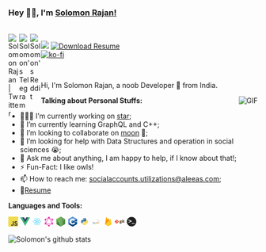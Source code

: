 ### Hey 👋🏽, I'm [Solomon Rajan!](https://solomonrajan.me) 

<br/>

<a href="https://twitter.com/iamsolomonrajan">
  <img align="left" alt="Solomon Rajan | Twitter" width="22px" src="https://cdn.jsdelivr.net/npm/simple-icons@v3/icons/twitter.svg" />
</a>
<a href="https://t.me/encrypteduser/">
  <img align="left" alt="Solomon's Telegram" width="22px" src="https://cdn.jsdelivr.net/npm/simple-icons@v3/icons/telegram.svg" />
</a>
<a href="https://www.reddit.com/user/solomonrajan/">
  <img align="left" alt="Solomon's Reddit" width="22px" src="https://cdn.jsdelivr.net/npm/simple-icons@v3/icons/reddit.svg" />
</a>

![](https://visitor-badge.glitch.me/badge?page_id=solomonrajan.solomonrajan)
[![Download Resume](https://img.shields.io/sourceforge/dt/solomonrajan-resume.svg)](https://sourceforge.net/projects/solomonrajan-resume/files/latest/download)
<br>
[![ko-fi](https://ko-fi.com/img/githubbutton_sm.svg)](https://ko-fi.com/R6R12UF4S)

<br />

Hi, I'm Solomon Rajan, a noob Developer 🚀 from India.

  <img align="right" alt="GIF" src="https://media.giphy.com/media/5xtDarv3JMWO3kX7pAI/giphy.gif" />
  
**Talking about Personal Stuffs:**

- 👨🏽‍💻 I’m currently working on [star](https://github.com/solomonrajan/solomonrajan.github.io);
- 🌱 I’m currently learning GraphQL and C++; 
- 👯 I’m looking to collaborate on [moon](https://github.com/solomonrajan/solomonrajan.test) 🤝;
- 🤔 I’m looking for help with Data Structures and operation in social sciences 😭;
- 💬 Ask me about anything, I am happy to help, if I know about that!;
- ⚡️ Fun-Fact: I like owls!
- 📫 How to reach me: socialaccounts.utilizations@aleeas.com;
- 📝[Resume](https://github.com/solomonrajan/solomonrajan.github.io/releases/)

**Languages and Tools:**  

<code><img height="20" src="https://raw.githubusercontent.com/github/explore/80688e429a7d4ef2fca1e82350fe8e3517d3494d/topics/javascript/javascript.png"></code>
<code><img height="20" src="https://raw.githubusercontent.com/github/explore/80688e429a7d4ef2fca1e82350fe8e3517d3494d/topics/vue/vue.png"></code>
<code><img height="20" src="https://raw.githubusercontent.com/github/explore/80688e429a7d4ef2fca1e82350fe8e3517d3494d/topics/react/react.png"></code>
<code><img height="20" src="https://raw.githubusercontent.com/github/explore/5c058a388828bb5fde0bcafd4bc867b5bb3f26f3/topics/graphql/graphql.png"></code>
<code><img height="20" src="https://raw.githubusercontent.com/github/explore/80688e429a7d4ef2fca1e82350fe8e3517d3494d/topics/nodejs/nodejs.png"></code>
<code><img height="20" src="https://raw.githubusercontent.com/github/explore/80688e429a7d4ef2fca1e82350fe8e3517d3494d/topics/cpp/cpp.png"></code>
<code><img height="20" src="https://raw.githubusercontent.com/github/explore/80688e429a7d4ef2fca1e82350fe8e3517d3494d/topics/python/python.png"></code>
<code><img height="20" src="https://raw.githubusercontent.com/github/explore/80688e429a7d4ef2fca1e82350fe8e3517d3494d/topics/mysql/mysql.png"></code>
<code><img height="20" src="https://raw.githubusercontent.com/github/explore/80688e429a7d4ef2fca1e82350fe8e3517d3494d/topics/firebase/firebase.png"></code>
<code><img height="20" src="https://raw.githubusercontent.com/github/explore/80688e429a7d4ef2fca1e82350fe8e3517d3494d/topics/git/git.png"></code>
<code><img height="20" src="https://raw.githubusercontent.com/github/explore/80688e429a7d4ef2fca1e82350fe8e3517d3494d/topics/terminal/terminal.png"></code>



![Solomon's github stats](https://github-readme-stats.vercel.app/api?username=solomonrajan&show_icons=true)


